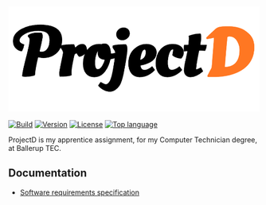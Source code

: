<div align="center">

![ProjectD](public/logo.png)

</div>

[![Build](https://img.shields.io/netlify/eef90d0f-016a-4017-9e83-8ab4ffd8958f?style=flat-square&logo=netlify)](https://sunny-cassata-fd4c22.netlify.app/)
[![Version](https://img.shields.io/github/package-json/v/Hulle107/ProjectD?style=flat-square)]()
[![License](https://img.shields.io/github/license/Hulle107/ProjectD?style=flat-square)]()
[![Top language](https://img.shields.io/github/languages/top/Hulle107/ProjectD?style=flat-square)]()

ProjectD is my apprentice assignment, for my Computer Technician degree, at Ballerup TEC.

## Documentation

- [Software requirements specification](documentation/SRS.md)
